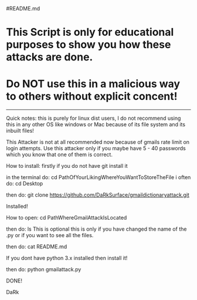 #README.md
# This Script is only for educational purposes to show you how these attacks are done. 
# Do NOT use this in a malicious way to others without explicit concent!
-----------------------------------------------------------------------------------------------------------------------------------------------------------------------
Quick notes:
this is purely for linux dist users, I do not recommend using this in any other OS like windows or Mac because of its file system and its inbuilt files!

This Attacker is not at all recommended now because of gmails rate limit on login attempts. Use this attacker only if you maybe have 5 - 40 passwords which you know that one of them is correct. 

How to install:
firstly if you do not have git install it

in the terminal do:
cd PathOfYourLikingWhereYouWantToStoreTheFile
i often do:
cd Desktop

then do:
git clone https://github.com/DaRkSurface/gmaildictionaryattack.git


Installed!

How to open:
cd PathWhereGmailAttackIsLocated

then do:
ls
This is optional this is only if you have changed the name of the .py or if you want to see all the files.

then do:
cat README.md

If you dont have python 3.x installed then install it!

then do: python gmailattack.py

DONE!

DaRk